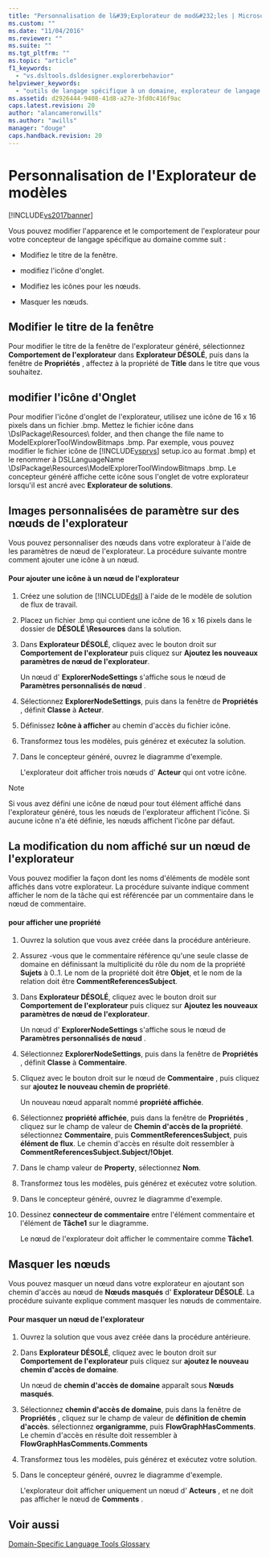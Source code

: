```yaml
---
title: "Personnalisation de l&#39;Explorateur de mod&#232;les | Microsoft Docs"
ms.custom: ""
ms.date: "11/04/2016"
ms.reviewer: ""
ms.suite: ""
ms.tgt_pltfrm: ""
ms.topic: "article"
f1_keywords: 
  - "vs.dsltools.dsldesigner.explorerbehavior"
helpviewer_keywords: 
  - "outils de langage spécifique à un domaine, explorateur de langage spécifique à un domaine"
ms.assetid: d2926444-9408-41d8-a27e-3fd0c416f9ac
caps.latest.revision: 20
author: "alancameronwills"
ms.author: "awills"
manager: "douge"
caps.handback.revision: 20
---
```

# Personnalisation de l&#39;Explorateur de mod&#232;les
[!INCLUDE[vs2017banner](../code-quality/includes/vs2017banner.md)]

Vous pouvez modifier l'apparence et le comportement de l'explorateur pour votre concepteur de langage spécifique au domaine comme suit :  
  
-   Modifiez le titre de la fenêtre.  
  
-   modifiez l'icône d'onglet.  
  
-   Modifiez les icônes pour les nœuds.  
  
-   Masquer les nœuds.  
  
## Modifier le titre de la fenêtre  
 Pour modifier le titre de la fenêtre de l'explorateur généré, sélectionnez **Comportement de l'explorateur** dans **Explorateur DÉSOLÉ**, puis dans la fenêtre de **Propriétés** , affectez à la propriété de **Title** dans le titre que vous souhaitez.  
  
## modifier l'icône d'Onglet  
 Pour modifier l'icône d'onglet de l'explorateur, utilisez une icône de 16 x 16 pixels dans un fichier .bmp.  Mettez le fichier icône dans \\DslPackage\\Resources\\ folder, and then change the file name to ModelExplorerToolWindowBitmaps .bmp.  Par exemple, vous pouvez modifier le fichier icône de [!INCLUDE[vsprvs](../code-quality/includes/vsprvs_md.md)] setup.ico au format .bmp\) et le renommer à DSLLanguageName \\DslPackage\\Resources\\ModelExplorerToolWindowBitmaps .bmp.  Le concepteur généré affiche cette icône sous l'onglet de votre explorateur lorsqu'il est ancré avec **Explorateur de solutions**.  
  
## Images personnalisées de paramètre sur des nœuds de l'explorateur  
 Vous pouvez personnaliser des nœuds dans votre explorateur à l'aide de les paramètres de nœud de l'explorateur.  La procédure suivante montre comment ajouter une icône à un nœud.  
  
#### Pour ajouter une icône à un nœud de l'explorateur  
  
1.  Créez une solution de [!INCLUDE[dsl](../modeling/includes/dsl_md.md)] à l'aide de le modèle de solution de flux de travail.  
  
2.  Placez un fichier .bmp qui contient une icône de 16 x 16 pixels dans le dossier de **DÉSOLÉ \\Resources** dans la solution.  
  
3.  Dans **Explorateur DÉSOLÉ**, cliquez avec le bouton droit sur **Comportement de l'explorateur** puis cliquez sur **Ajoutez les nouveaux paramètres de nœud de l'explorateur**.  
  
     Un nœud d' **ExplorerNodeSettings** s'affiche sous le nœud de **Paramètres personnalisés de nœud** .  
  
4.  Sélectionnez **ExplorerNodeSettings**, puis dans la fenêtre de **Propriétés** , définit **Classe** à **Acteur**.  
  
5.  Définissez **Icône à afficher** au chemin d'accès du fichier icône.  
  
6.  Transformez tous les modèles, puis générez et exécutez la solution.  
  
7.  Dans le concepteur généré, ouvrez le diagramme d'exemple.  
  
     L'explorateur doit afficher trois nœuds d' **Acteur** qui ont votre icône.  
  
> [!NOTE]
>  Si vous avez défini une icône de nœud pour tout élément affiché dans l'explorateur généré, tous les nœuds de l'explorateur affichent l'icône.  Si aucune icône n'a été définie, les nœuds affichent l'icône par défaut.  
  
## La modification du nom affiché sur un nœud de l'explorateur  
 Vous pouvez modifier la façon dont les noms d'éléments de modèle sont affichés dans votre explorateur.  La procédure suivante indique comment afficher le nom de la tâche qui est référencée par un commentaire dans le nœud de commentaire.  
  
#### pour afficher une propriété  
  
1.  Ouvrez la solution que vous avez créée dans la procédure antérieure.  
  
2.  Assurez \-vous que le commentaire référence qu'une seule classe de domaine en définissant la multiplicité du rôle du nom de la propriété **Sujets** à 0..1.  Le nom de la propriété doit être **Objet**, et le nom de la relation doit être **CommentReferencesSubject**.  
  
3.  Dans **Explorateur DÉSOLÉ**, cliquez avec le bouton droit sur **Comportement de l'explorateur** puis cliquez sur **Ajoutez les nouveaux paramètres de nœud de l'explorateur**.  
  
     Un nœud d' **ExplorerNodeSettings** s'affiche sous le nœud de **Paramètres personnalisés de nœud** .  
  
4.  Sélectionnez **ExplorerNodeSettings**, puis dans la fenêtre de **Propriétés** , définit **Classe** à **Commentaire**.  
  
5.  Cliquez avec le bouton droit sur le nœud de **Commentaire** , puis cliquez sur **ajoutez le nouveau chemin de propriété**.  
  
     Un nouveau nœud apparaît nommé **propriété affichée**.  
  
6.  Sélectionnez **propriété affichée**, puis dans la fenêtre de **Propriétés** , cliquez sur le champ de valeur de **Chemin d'accès de la propriété**.  sélectionnez **Commentaire**, puis **CommentReferencesSubject**, puis **élément de flux**.  Le chemin d'accès en résulte doit ressembler à **CommentReferencesSubject.Subject\/\!Objet**.  
  
7.  Dans le champ valeur de **Property**, sélectionnez **Nom**.  
  
8.  Transformez tous les modèles, puis générez et exécutez votre solution.  
  
9. Dans le concepteur généré, ouvrez le diagramme d'exemple.  
  
10. Dessinez **connecteur de commentaire** entre l'élément commentaire et l'élément de **Tâche1** sur le diagramme.  
  
     Le nœud de l'explorateur doit afficher le commentaire comme **Tâche1**.  
  
## Masquer les nœuds  
 Vous pouvez masquer un nœud dans votre explorateur en ajoutant son chemin d'accès au nœud de **Nœuds masqués** d' **Explorateur DÉSOLÉ**.  La procédure suivante explique comment masquer les nœuds de commentaire.  
  
#### Pour masquer un nœud de l'explorateur  
  
1.  Ouvrez la solution que vous avez créée dans la procédure antérieure.  
  
2.  Dans **Explorateur DÉSOLÉ**, cliquez avec le bouton droit sur **Comportement de l'explorateur** puis cliquez sur **ajoutez le nouveau chemin d'accès de domaine**.  
  
     Un nœud de **chemin d'accès de domaine** apparaît sous **Nœuds masqués**.  
  
3.  Sélectionnez **chemin d'accès de domaine**, puis dans la fenêtre de **Propriétés** , cliquez sur le champ de valeur de **définition de chemin d'accès**.  sélectionnez **organigramme**, puis **FlowGraphHasComments**.  Le chemin d'accès en résulte doit ressembler à **FlowGraphHasComments.Comments**  
  
4.  Transformez tous les modèles, puis générez et exécutez votre solution.  
  
5.  Dans le concepteur généré, ouvrez le diagramme d'exemple.  
  
     L'explorateur doit afficher uniquement un nœud d' **Acteurs** , et ne doit pas afficher le nœud de **Comments** .  
  
## Voir aussi  
 [Domain\-Specific Language Tools Glossary](http://msdn.microsoft.com/fr-fr/ca5e84cb-a315-465c-be24-76aa3df276aa)